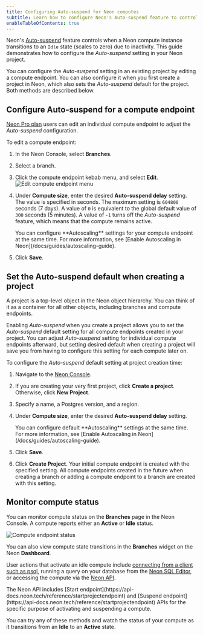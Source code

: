 ```yaml
---
title: Configuring Auto-suspend for Neon computes 
subtitle: Learn how to configure Neon's Auto-suspend feature to control when your compute scales to zero 
enableTableOfContents: true
---
```


Neon's [Auto-suspend](/docs/introduction/auto-suspend) feature controls when a Neon compute instance transitions to an `Idle` state (scales to zero) due to inactivity. This guide demonstrates how to configure the _Auto-suspend_ setting in your Neon project.

You can configure the _Auto-suspend_ setting in an existing project by editing a compute endpoint. You can also configure it when you first create a project in Neon, which also sets the _Auto-suspend_ default for the project. Both methods are described below.

## Configure Auto-suspend for a compute endpoint

[Neon Pro plan](/docs/introduction/pro-plan) users can edit an individual compute endpoint to adjust the _Auto-suspend_ configuration.

To edit a compute endpoint:

1. In the Neon Console, select **Branches**.
1. Select a branch.
1. Click the compute endpoint kebab menu, and select **Edit**.
![Edit compute endpoint menu](/docs/guides/autoscaling_edit.png)
1. Under **Compute size**, enter the desired **Auto-suspend delay** setting. The value is specified in seconds. The maximum setting is `604800` seconds (7 days). A value of `0` is equivalent to the global default value of `300` seconds (5 minutes). A value of `-1` turns off the _Auto-suspend_ feature, which means that the compute remains active.

    <Admonition type="note">
    You can configure **Autoscaling** settings for your compute endpoint at the same time. For more information, see [Enable Autoscaling in Neon](/docs/guides/autoscaling-guide).</Admonition>

1. Click **Save**.

## Set the Auto-suspend default when creating a project

A project is a top-level object in the Neon object hierarchy. You can think of it as a container for all other objects, including branches and compute endpoints.

Enabling _Auto-suspend_ when you create a project allows you to set the _Auto-suspend_ default setting for all compute endpoints created in your project. You can adjust _Auto-suspend_ setting for individual compute endpoints afterward, but setting desired default when creating a project will save you from having to configure this setting for each compute later on.

To configure the _Auto-suspend_ default setting at project creation time:

1. Navigate to the [Neon Console](https://console.neon.tech).
1. If you are creating your very first project, click **Create a project**. Otherwise, click **New Project**.
1. Specify a name, a Postgres version, and a region.
1. Under **Compute size**, enter the desired **Auto-suspend delay** setting.

      <Admonition type="note">
    You can configure default **Autoscaling** settings at the same time. For more information, see [Enable Autoscaling in Neon](/docs/guides/autoscaling-guide).</Admonition>

1. Click **Save**.
1. Click **Create Project**. Your initial compute endpoint is created with the specified setting. All compute endpoints created in the future when creating a branch or adding a compute endpoint to a branch are created with this setting.

## Monitor compute status

You can monitor compute status on the **Branches** page in the Neon Console. A compute reports either an **Active** or **Idle** status.

![Compute endpoint status](/docs/connect/compute_endpoint_state.png)

You can also view compute state transitions in the **Branches** widget on the Neon **Dashboard**.

User actions that activate an idle compute include [connecting from a client such as psql](/docs/connect/query-with-psql-editor), running a query on your database from the [Neon SQL Editor](/docs/get-started-with-neon/query-with-neon-sql-editor), or accessing the compute via the [Neon API](https://api-docs.neon.tech/reference/getting-started-with-neon-api).

<Admonition type="info">
The Neon API includes [Start endpoint](https://api-docs.neon.tech/reference/startprojectendpoint) and [Suspend endpoint](https://api-docs.neon.tech/reference/startprojectendpoint) APIs for the specific purpose of activating and suspending a compute.
</Admonition>

You can try any of these methods and watch the status of your compute as it transitions from an **Idle** to an **Active** state.
